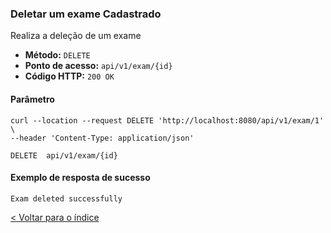 ### Deletar um exame Cadastrado

Realiza a deleção de um exame

- **Método:** `DELETE`
- **Ponto de acesso:** `api/v1/exam/{id}`
- **Código HTTP:** `200 OK`

#### Parâmetro

```shell
curl --location --request DELETE 'http://localhost:8080/api/v1/exam/1' \
--header 'Content-Type: application/json'
```
    DELETE  api/v1/exam/{id}

#### Exemplo de resposta de sucesso

    Exam deleted successfully

[< Voltar para o índice](../../README.md)
